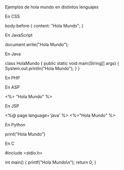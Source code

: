 Ejemplos de hola mundo en distintos lenguajes

En CSS

body:before {
    content: "Hola Mundo";
}

En JavaScript

document.write("Hola Mundo");

En Java

class HolaMundo
{
    public static void main(String[] args)
    {
        System.out.println("Hola Mundo");
    }
}

En PHP

<?php
    echo 'Hola Mundo';
?>

En ASP

<%= "Hola Mundo" %>

En JSP

<%@ page language='java' %>
<%="Hola Mundo" %>

En Python

print("Hola Mundo")

En C

#include <stdio.h>

int main()
{
    printf("Hola Mundo\n");
    return 0;
}

